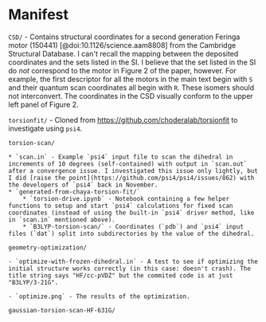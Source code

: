 # Manifest

`CSD/` - Contains structural coordinates for a second generation Feringa motor (150441) [@doi:10.1126/science.aam8808] from the Cambridge Structural Database. I can't recall the mapping between the deposited coordinates and the sets listed in the SI. I believe that the set listed in the SI do *not* correspond to the motor in Figure 2 of the paper, however. For example, the first descriptor for all the motors in the main text begin with `S` and their quantum scan coordinates all begin with `R`. These isomers should not interconvert. The coordinates in the CSD visually conform to the upper left panel of Figure 2.

`torsionfit/` - Cloned from https://github.com/choderalab/torsionfit to investigate using `psi4`.

`torsion-scan/`

    * `scan.in` - Example `psi4` input file to scan the dihedral in increments of 10 degrees (self-contained) with output in `scan.out` after a convergence issue. I investigated this issue only lightly, but I did [raise the point](https://github.com/psi4/psi4/issues/862) with the developers of `psi4` back in November.
    * `generated-from-chaya-torsion-fit/`
        * `torsion-drive.ipynb` - Notebook containing a few helper functions to setup and start `psi4` calculations for fixed scan coordinates (instead of using the built-in `psi4` driver method, like in `scan.in` mentioned above).
        * `B3LYP-torsion-scan/` - Coordinates (`pdb`) and `psi4` input files (`dat`) split into subdirectories by the value of the dihedral.

`geometry-optimization/`

    - `optimize-with-frozen-dihedral.in` - A test to see if optimizing the initial structure works correctly (in this case: doesn't crash). The title string says "HF/cc-pVDZ" but the commited code is at just "B3LYP/3-21G".

    - `optimize.png` - The results of the optimization.

`gaussian-torsion-scan-HF-631G/` 

    